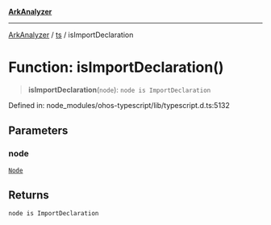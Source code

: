[**ArkAnalyzer**](../../../../README.md)

***

[ArkAnalyzer](../../../../globals.md) / [ts](../README.md) / isImportDeclaration

# Function: isImportDeclaration()

> **isImportDeclaration**(`node`): `node is ImportDeclaration`

Defined in: node\_modules/ohos-typescript/lib/typescript.d.ts:5132

## Parameters

### node

[`Node`](../interfaces/Node.md)

## Returns

`node is ImportDeclaration`
